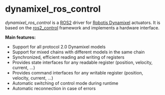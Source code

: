 # dynamixel_ros_control
_dynamixel_ros_control_ is a [ROS2](https://www.ros.org/) driver for [Robotis Dynamixel](http://www.robotis.us/dynamixel/) actuators. It is based on the  [ros2_control](https://control.ros.org/rolling/index.html) framework and implements a hardware interface.

**Main features:**
* Support for all protocol 2.0 Dynamixel models
* Support for mixed chains with different models in the same chain
* Synchronized, efficient reading and writing of registers
* Provides state interfaces for any readable register (position, velocity, current, ...)
* Provides command interfaces for any writable register (position, velocity, current, ...)
* Automatic switching of control mode during runtime
* Automatic reconnection in case of errors
